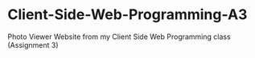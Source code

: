 # Client-Side-Web-Programming-A3
Photo Viewer Website from my Client Side Web Programming class (Assignment 3)
